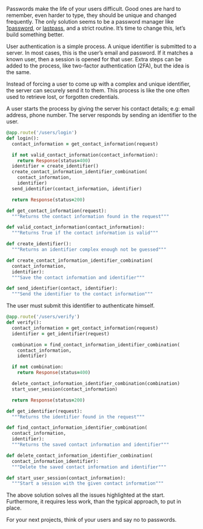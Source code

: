 ---
---

Passwords make the life of your users difficult. Good ones are hard to remember, even harder to type, they should be unique and changed frequently. The only solution seems to be a password manager like [1password](https://1password.com/), or [lastpass](https://www.lastpass.com/), and a strict routine. It’s time to change this, let’s build something better.

User authentication is a simple process. A unique identifier is submitted to a server. In most cases, this is the user’s email and password. If it matches a known user, then a session is opened for that user. Extra steps can be added to the process, like two-factor authentication (2FA), but the idea is the same.

Instead of forcing a user to come up with a complex and unique identifier, the server can securely send it to them. This process is like the one often used to retrieve lost, or forgotten credentials.

A user starts the process by giving the server his contact details; e.g: email address, phone number. The server responds by sending an identifier to the user.

```ruby
@app.route('/users/login')
def login():
  contact_information = get_contact_information(request)

  if not valid_contact_information(contact_information):
    return Response(status=400)
  identifier = create_identifier()
  create_contact_information_identifier_combination(
    contact_information,
    identifier)
  send_identifier(contact_information, identifier)

  return Response(status=200)

def get_contact_information(request):
  """Returns the contact information found in the request"""

def valid_contact_information(contact_information):
  """Returns True if the contact information is valid"""

def create_identifier():
  """Returns an identifier complex enough not be guessed"""

def create_contact_information_identifier_combination(
  contact_information,
  identifier):
  """Save the contact information and identifier"""

def send_identifier(contact, identifier):
  """Send the identifier to the contact information"""
```

The user must submit this identifier to authenticate himself.

```ruby
@app.route('/users/verify')
def verify():
  contact_information = get_contact_information(request)
  identifier = get_identifier(request)

  combination = find_contact_information_identifier_combination(
    contact_information,
    identifier)

  if not combination:
    return Response(status=400)

  delete_contact_information_identifier_combination(combination)
  start_user_session(contact_information)

  return Response(status=200)

def get_identifier(request):
  """Returns the identifier found in the request"""

def find_contact_information_identifier_combination(
  contact_information,
  identifier):
  """Returns the saved contact information and identifier"""

def delete_contact_information_identifier_combination(
  contact_information_identifier):
  """Delete the saved contact information and identifier"""

def start_user_session(contact_information):
  """Start a session with the given contact information"""
```

The above solution solves all the issues highlighted at the start. Furthermore, it requires less work, than the typical approach, to put in place.

For your next projects, think of your users and say no to passwords.
